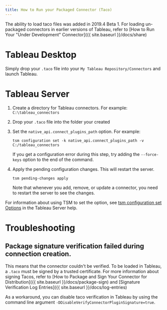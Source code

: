 ```yaml
---
title: How to Run your Packaged Connector (Taco)
---
```


The ability to load taco files was added in 2019.4 Beta 1. For loading un-packaged connectors in earlier versions of Tableau, refer to [How to Run Your "Under Development" Connector]({{ site.baseurl }}/docs/share)

# Tableau Desktop
Simply drop your `.taco` file into your `My Tableau Repository/Connectors` and launch Tableau.

# Tableau Server
1. Create a directory for Tableau connectors. For example: `C:\tableau_connectors`
1. Drop your `.taco` file into the folder your created
1. Set the `native_api.connect_plugins_path` option. For example:

    ```
    tsm configuration set -k native_api.connect_plugins_path -v C:/tableau_connectors
    ```

    If you get a configuration error during this step, try adding the `--force-keys` option to the end of the command.

1. Apply the pending configuration changes.  This will restart the server.

    ```
    tsm pending-changes apply
    ```

    Note that whenever you add, remove, or update a connector, you need to restart the server to see the changes.

For information about using TSM to set the option, see [tsm configuration set Options](https://onlinehelp.tableau.com/current/server-linux/en-us/cli_configuration-set_tsm.htm) in the Tableau Server help.

# Troubleshooting

## Package signature verification failed during connection creation.
This means that the connector couldn't be verified. To be loaded in Tableau, a `.taco` must be signed by a trusted certificate. For more information about signing Tacos, refer to [How to Package and Sign Your Connector for Distribution]({{ site.baseurl }}/docs/package-sign) and [Signature Verification Log Entries]({{ site.baseurl }}/docs/log-entries)

As a workaround, you can disable taco verification in Tableau by using the command line argument `-DDisableVerifyConnectorPluginSignature=true`.

